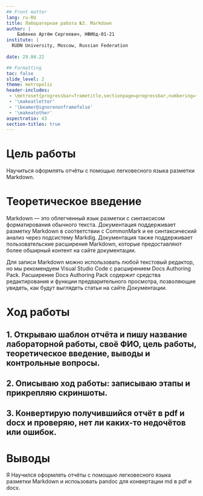```yaml
---
## Front matter
lang: ru-RU
title: Лабораторная работа №3. Markdown
author: |
	Бабенко Артём Сергеевич, НФИбд-01-21
institute: |
  RUDN University, Moscow, Russian Federation
	
date: 29.04.22

## Formatting
toc: false
slide_level: 2
theme: metropolis
header-includes: 
 - \metroset{progressbar=frametitle,sectionpage=progressbar,numbering=fraction}
 - '\makeatletter'
 - '\beamer@ignorenonframefalse'
 - '\makeatother'
aspectratio: 43
section-titles: true
---
```


# Цель работы

Научиться оформлять отчёты с помощью легковесного языка разметки Markdown.

# Теоретическое введение

Markdown — это облегченный язык разметки с синтаксисом форматирования обычного текста. Документация поддерживает разметку Markdown в соответствии с CommonMark и ее синтаксический анализ через подсистему Markdig. Документация также поддерживает пользовательские расширения Markdown, которые предоставляют более обширный контент на сайте документации.

Для записи Markdown можно использовать любой текстовый редактор, но мы рекомендуем Visual Studio Code с расширением Docs Authoring Pack. Расширение Docs Authoring Pack содержит средства редактирования и функции предварительного просмотра, позволяющие увидеть, как будут выглядеть статьи на сайте Документации.

# Ход работы

## 1. Открываю шаблон отчёта и пишу название лабораторной работы, своё ФИО, цель работы, теоретическое введение, выводы и контрольные вопросы.

## 2. Описываю ход работы: записываю этапы и прикрепляю скриншоты.

## 3. Конвертирую получившийся отчёт в pdf и docx и проверяю, нет ли каких-то недочётов или ошибок.

# Выводы

Я Научился оформлять отчёты с помощью легковесного языка разметки Markdown и испоьзовать pandoc для конвертации md в pdf и docx.